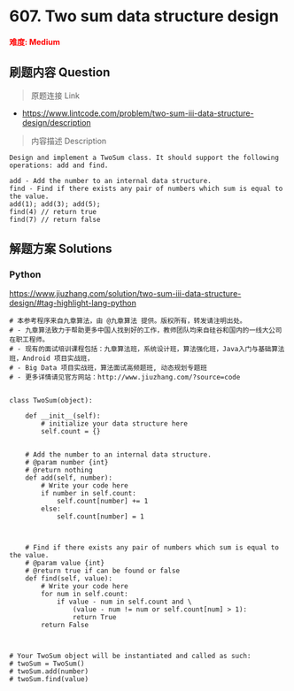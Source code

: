 # 607. Two sum data structure design

**<font color=red>难度: Medium</font>**

## 刷题内容 Question

> 原题连接 Link

* https://www.lintcode.com/problem/two-sum-iii-data-structure-design/description

> 内容描述 Description

```
Design and implement a TwoSum class. It should support the following operations: add and find.

add - Add the number to an internal data structure.
find - Find if there exists any pair of numbers which sum is equal to the value.
add(1); add(3); add(5);
find(4) // return true
find(7) // return false
```
## 解题方案 Solutions
### Python

https://www.jiuzhang.com/solution/two-sum-iii-data-structure-design/#tag-highlight-lang-python

```
# 本参考程序来自九章算法，由 @九章算法 提供。版权所有，转发请注明出处。
# - 九章算法致力于帮助更多中国人找到好的工作，教师团队均来自硅谷和国内的一线大公司在职工程师。
# - 现有的面试培训课程包括：九章算法班，系统设计班，算法强化班，Java入门与基础算法班，Android 项目实战班，
# - Big Data 项目实战班，算法面试高频题班, 动态规划专题班
# - 更多详情请见官方网站：http://www.jiuzhang.com/?source=code


class TwoSum(object):

    def __init__(self):
        # initialize your data structure here
        self.count = {}
        

    # Add the number to an internal data structure.
    # @param number {int}
    # @return nothing
    def add(self, number):
        # Write your code here
        if number in self.count:
            self.count[number] += 1
        else:
            self.count[number] = 1

        

    # Find if there exists any pair of numbers which sum is equal to the value.
    # @param value {int}
    # @return true if can be found or false
    def find(self, value):
        # Write your code here
        for num in self.count:
            if value - num in self.count and \
                (value - num != num or self.count[num] > 1):
                return True
        return False
        


# Your TwoSum object will be instantiated and called as such:
# twoSum = TwoSum()
# twoSum.add(number)
# twoSum.find(value)
```

